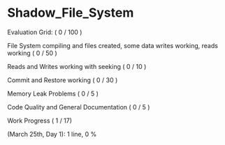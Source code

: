# Shadow_File_System

Evaluation Grid: ( 0 / 100 )

File System compiling and files created, 
some data writes working, reads working ( 0 / 50 )

Reads and Writes working with seeking ( 0 / 10 )

Commit and Restore working ( 0 / 30 )

Memory Leak Problems	( 0 / 5 )

Code Quality and General Documentation ( 0 / 5 )







Work Progress ( 1 / 17)

(March 25th, Day 1): 1 line, 0 %

